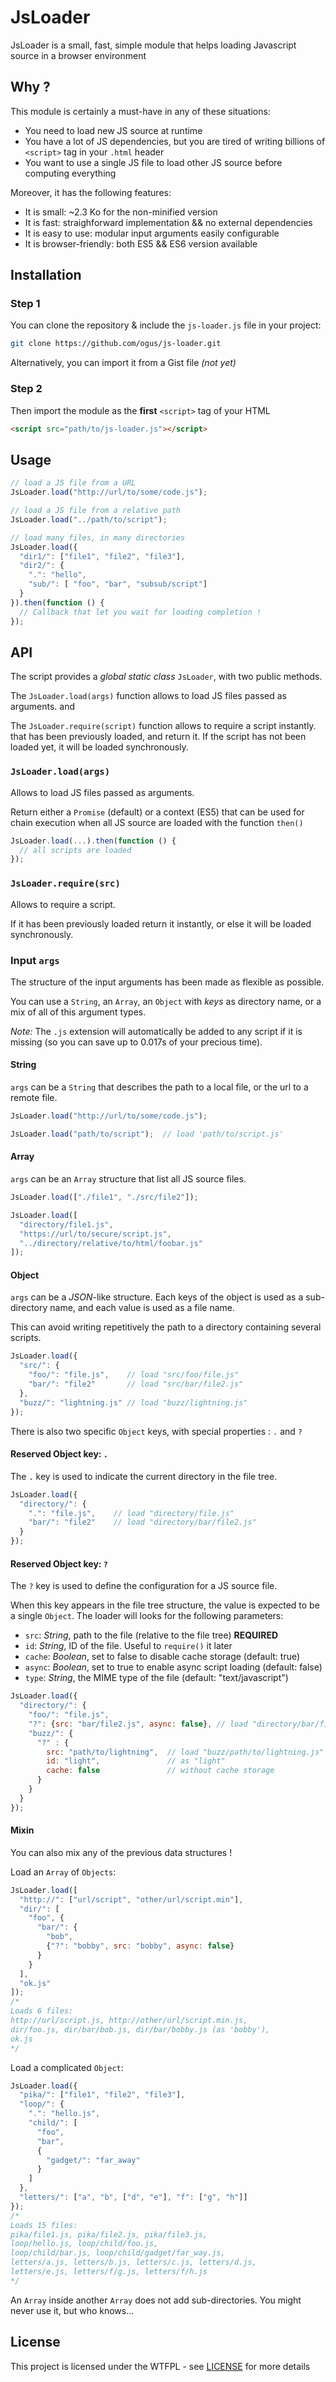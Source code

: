 # JsLoader

JsLoader is a small, fast, simple module that helps loading Javascript source in a browser environment


## Why ?

This module is certainly a must-have in any of these situations:

 + You need to load new JS source at runtime
 + You have a lot of JS dependencies, but you are tired of writing billions of `<script>` tag in your `.html` header
 + You want to use a single JS file to load other JS source before computing everything

Moreover, it has the following features:

 + It is small: ~2.3 Ko for the non-minified version
 + It is fast: straighforward implementation && no external dependencies
 + It is easy to use: modular input arguments easily configurable
 + It is browser-friendly: both ES5 && ES6 version available

## Installation

### Step 1
You can clone the repository & include the `js-loader.js` file in your project:
```sh
git clone https://github.com/ogus/js-loader.git
```

Alternatively, you can import it from a Gist file *(not yet)*

### Step 2

Then import the module as the **first** `<script>` tag of your HTML

```html
<script src="path/to/js-loader.js"></script>
```


## Usage

```js
// load a JS file from a URL
JsLoader.load("http://url/to/some/code.js");

// load a JS file from a relative path
JsLoader.load("../path/to/script");

// load many files, in many directories
JsLoader.load({
  "dir1/": ["file1", "file2", "file3"],
  "dir2/": {
    ".": "hello",
    "sub/": [ "foo", "bar", "subsub/script"]
  }
}).then(function () {
  // Callback that let you wait for loading completion !
});
```


## API

The script provides a *global static class* `JsLoader`, with two public methods.

The `JsLoader.load(args)` function allows to load JS files passed as arguments. and

The `JsLoader.require(script)` function allows to require a script instantly. that has been previously loaded, and return it. If the script has not been loaded yet, it will be loaded synchronously.


### `JsLoader.load(args)`

Allows to load JS files passed as arguments.

Return either a `Promise` (default) or a context (ES5) that can be used for chain execution when all JS source are loaded with the function `then()`
```js
JsLoader.load(...).then(function () {
  // all scripts are loaded
});
```

### `JsLoader.require(src)`

Allows to require a script.

If it has been previously loaded return it instantly, or else it will be loaded synchronously.

### Input `args`

The structure of the input arguments has been made as flexible as possible.

You can use a `String`, an `Array`, an `Object` with *keys* as directory name, or a mix of all of this argument types.

*Note:* The `.js` extension will automatically be added to any script if it is missing (so you can save up to 0.017s of your precious time).

#### String

`args` can be a `String` that describes the path to a local file, or the url to a remote file.

```js
JsLoader.load("http://url/to/some/code.js");

JsLoader.load("path/to/script");  // load 'path/to/script.js'
```

#### Array

`args` can be an `Array` structure that list all JS source files.

```js
JsLoader.load(["./file1", "./src/file2"]);

JsLoader.load([
  "directory/file1.js",
  "https://url/to/secure/script.js",
  "../directory/relative/to/html/foobar.js"
]);
```

#### Object

`args` can be a *JSON*-like structure. Each keys of the object is used as a sub-directory name, and each value is used as a file name.

This can avoid writing repetitively the path to a directory containing several scripts.

```js
JsLoader.load({
  "src/": {
    "foo/": "file.js",    // load "src/foo/file.js"
    "bar/": "file2"       // load "src/bar/file2.js"
  },
  "buzz/": "lightning.js" // load "buzz/lightning.js"
});
```

There is also two specific `Object` keys, with special properties : `.` and `?`

#### Reserved Object key: `.`

The `.` key is used to indicate the current directory in the file tree.

```js
JsLoader.load({
  "directory/": {
    ".": "file.js",    // load "directory/file.js"
    "bar/": "file2"    // load "directory/bar/file2.js"
  }
});
```

#### Reserved Object key: `?`

The `?` key is used to define the configuration for a JS source file.

When this key appears in the file tree structure, the value is expected to be a single `Object`.
The loader will looks for the following parameters:

 + `src`: *String*, path to the file (relative to the file tree) **REQUIRED**
 + `id`: *String*, ID of the file. Useful to `require()` it later
 + `cache`: *Boolean*, set to false to disable cache storage (default: true)
 + `async`: *Boolean*, set to true to enable async script loading (default: false)
 + `type`: *String*, the MIME type of the file (default: "text/javascript")

```js
JsLoader.load({
  "directory/": {
    "foo/": "file.js",
    "?": {src: "bar/file2.js", async: false}, // load "directory/bar/file2.js" synchronously
    "buzz/": {
      "?" : {
        src: "path/to/lightning",  // load "buzz/path/to/lightning.js"
        id: "light",               // as "light"
        cache: false               // without cache storage
      }
    }
  }
});
```

#### Mixin

You can also mix any of the previous data structures !

Load an `Array` of `Objects`:
```js
JsLoader.load([
  "http://": ["url/script", "other/url/script.min"],
  "dir/": [
    "foo", {
      "bar/": {
        "bob",
        {"?": "bobby", src: "bobby", async: false}
      }
    }
  ],
  "ok.js"
]);
/*
Loads 6 files:
http://url/script.js, http://other/url/script.min.js,
dir/foo.js, dir/bar/bob.js, dir/bar/bobby.js (as 'bobby'),
ok.js
*/
```

Load a complicated `Object`:
```js
JsLoader.load({
  "pika/": ["file1", "file2", "file3"],
  "loop/": {
    ".": "hello.js",
    "child/": [
      "foo",
      "bar",
      {
        "gadget/": "far_away"
      }
    ]
  },
  "letters/": ["a", "b", ["d", "e"], "f": ["g", "h"]]
});
/*
Loads 15 files:
pika/file1.js, pika/file2.js, pika/file3.js,
loop/hello.js, loop/child/foo.js,
loop/child/bar.js, loop/child/gadget/far_way.js,
letters/a.js, letters/b.js, letters/c.js, letters/d.js,
letters/e.js, letters/f/g.js, letters/f/h.js
*/
```
An `Array` inside another `Array` does not add sub-directories. You might never use it, but who knows...


## License

This project is licensed under the WTFPL - see [LICENSE](LICENSE) for more details
